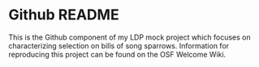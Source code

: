 # Github README
This is the Github component of my LDP mock project which focuses on characterizing selection on bills of song sparrows. Information for reproducing this project can be found on the OSF Welcome Wiki. 
